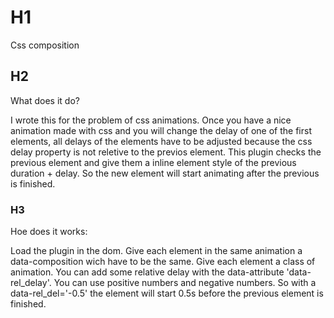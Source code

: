 # H1
Css composition

## H2
What does it do?

I wrote this for the problem of css animations. Once you have a nice animation made with css and you will change the delay of one of the first elements, all delays of the elements have to be adjusted because the css delay property is not reletive to the previos element. This plugin checks the previous element and give them a inline element style of the previous duration + delay. So the new element will start animating after the previous is finished.

### H3
Hoe does it works:

Load the plugin in the dom.
Give each element in the same animation a data-composition wich have to be the same.
Give each element a class of animation.
You can add some relative delay with the data-attribute 'data-rel_delay'. You can use positive numbers and negative numbers. So with a data-rel_del='-0.5' the element will start 0.5s before the previous element is finished. 


